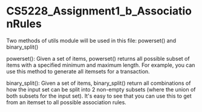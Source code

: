 # CS5228_Assignment1_b_AssociationRules

Two methods of utils module will be used in this file: powerset() and binary_split()

powerset():
Given a set of items, powerset() returns all possible subset of items with a 
specified minimum and maximum length. For example, you can use this method to 
generate all itemsets for a transaction.

binary_split():
Given a set of items, binary_split() return all combinations of how the input 
set can be split into 2 non-empty subsets (where the union of both subsets for 
the input set). It's easy to see that you can use this to get from an itemset
to all possible association rules.
